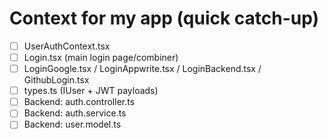 # Context for my app (quick catch-up)
- [ ] UserAuthContext.tsx
- [ ] Login.tsx (main login page/combiner)
- [ ] LoginGoogle.tsx / LoginAppwrite.tsx / LoginBackend.tsx / GithubLogin.tsx
- [ ] types.ts (IUser + JWT payloads)
- [ ] Backend: auth.controller.ts
- [ ] Backend: auth.service.ts
- [ ] Backend: user.model.ts
